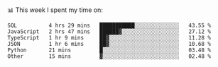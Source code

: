 📊 This week I spent my time on:
<!--START_SECTION:waka-->

```text
SQL          4 hrs 29 mins   ███████████░░░░░░░░░░░░░░   43.55 %
JavaScript   2 hrs 47 mins   ██████▓░░░░░░░░░░░░░░░░░░   27.12 %
TypeScript   1 hr 9 mins     ██▓░░░░░░░░░░░░░░░░░░░░░░   11.28 %
JSON         1 hr 6 mins     ██▓░░░░░░░░░░░░░░░░░░░░░░   10.68 %
Python       21 mins         █░░░░░░░░░░░░░░░░░░░░░░░░   03.48 %
Other        15 mins         ▓░░░░░░░░░░░░░░░░░░░░░░░░   02.48 %
```

<!--END_SECTION:waka-->

